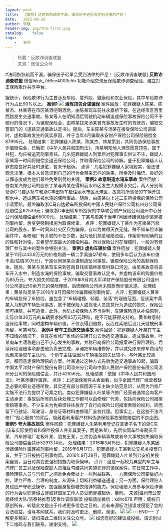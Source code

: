 ```yaml
---
layout:	post
title:	【案例】法网恢恢疏而不漏，骗保份子迟早会受到法律的严惩！
date:	2021-06-26
author:	转载
header-img:	img/the-first.png
catalog:	false
tags:
	-	案例
---
```


<blockquote><p>转载：反欺诈调查联盟<br>
来源：微信公众号</p></blockquote>

#法网恢恢疏而不漏，骗保份子迟早会受到法律的严惩！
[反欺诈调查联盟]
**反欺诈调查联盟**
微信号gh_7d6ee4003c5b
功能介绍交流反保险欺诈调查经验，建立打击保险欺诈共享平台。

据统计，保险欺诈行为主要涉及车险、意外险、健康险和农业保险，其中车险欺诈行为占比90%以上。
**案例1**
![]({{site.baseurl}}/postimg/KbIY46PCsBr0XhfhpoNDvJ7icnLgvAiaiaHBCrEuMdTdicuge57mBaicx4DBEUrDDu3GcqicxIS4pniby426pdyxicjGnA.jpeg)
**酒驾顶包合谋骗保**
案件回放：犯罪嫌疑人陈某、陈某杰、林某等在市区某酒吧喝酒后，由陈某驾车前往永嘉桥下镇，在途经市区百里西路发生交通事故。陈某等人在明知酒后驾驶机动车辆造成保险事故保险公司不予赔付的情况下，为骗取保险金，由林某找来汤某冒充事故发生时的驾驶员，骗取交警部门的《道路交通事故认定书》。随后，车主陈某与汤某在接受保险公司调查时，虚构事故发生的真实原因，并于当年4月骗取永安财产保险公司保险赔偿金87995元。
处理结果：犯罪嫌疑人陈某、陈某杰、林某策划，共同伪造保险事故诈骗赔偿金，已触犯《中华人民共和国刑法》，汤某明知他人酒驾愿意顶包，属于共犯，均应被追究刑事责任。几名犯罪嫌疑人到案后对犯罪事实供认不讳，嫌疑人家属第一时间将赔偿金退还保险公司，并取得保险公司的谅解。鉴于犯罪嫌疑人认罪态度良好并及时退赃，暂未予起诉。
点评：几名犯罪嫌疑人家境殷实，但法律观念淡薄，根本未曾意识到自己的行为会带来怎样的后果，所幸及时悔悟，良好的认罪态度成为他们最终免受刑罚的关键。
**案例2**
**故意制造水淹车事故**
案件回放：苍南某汽修公司的股东丁某与周某在得知丽水市区发生大规模水灾后，两人分别驾驶浙C马自达轿车和浙C丰田轿车赶往丽水市区水淹区，故意将所驾驶的车辆开进积水中，造成两车被水淹的保险事故。随后，由周某向上述二车所投保的保险公司申请索赔，最终骗取浙C马自达轿车所投保的中国人民财产保险公司杭州分公司保险赔偿金62533元；骗取浙C丰田轿车所投保的中华联合财产保险公司温州中心分公司保险赔偿金65000元。
处理结果：丁某与周某于当年7月因涉嫌保险诈骗罪被刑事拘留，后变更强制措施为取保候审。
点评：犯罪嫌疑人丁某作为苍南某汽修公司的股东，第一时间奔赴灾区只为骗保，自以为做得天衣无缝。殊不知车险诈骗案件中，与修理厂有关联的不在少数，因为他们熟悉理赔流程，作案带有明确的目的性和针对性，又希望牟取最大的赔偿利益。所以保险公司在理赔时，一般对有修理厂参与其中的案件会特别关注。
**案例3**
**虚构车辆价值**
案件回放：犯罪嫌疑人黄某于11月以43.8万元的价格购置一辆二手奥迪Q7轿车，使用多年后认为该车价值不高(估值30万元)，于是伙同吴某合谋制造坠河事故，骗取保险公司的高额保险金。随后，黄某与吴某驾车来到苍南县钱库镇林家塔村路口河边，由吴某故意将该车开入水中，制造水淹的保险事故，骗取交警事故认定书，并虚构该车的购置价格为65万元，夸大损失的程度，于2016年9月向太平洋财产保险股份有限公司温州分公司提出50余万元的保险理赔，后因保险公司尚未赔款而诈骗未遂。
处理结果：黄某和吴某于2016年9月因保险诈骗罪被刑事拘留。
点评：犯罪嫌疑人黄某的车辆投保了车损险，虽包含了“车辆碰撞、倾覆、坠落”的理赔范围，但该案中黄某人为制造车辆坠河事故，属于被保险人或驾驶人员故意行为造成的损失，保险公司可拒赔，并可追责。此外，为防止被保险人不当得利，车辆保险遵从补偿原则，实际价值30万元的车辆要求按照65万元理赔，是不可能获得支持的。黄某故意制造保险事故，同时虚构车辆价值，不仅没得到赔款，反而在索赔后没几天就被刑事拘留，可笑可叹。
**案例4**
**修车工伪造交通事故**
案件回顾：犯罪嫌疑人叶某在车主不知情的情况下，将其在维修厂维修的车辆开出去伪造交通事故。造成事故后，叶某向车主谎称是自己不小心发生的事故，并称已向保险公司报案进行保险理赔，后续保险理赔事项都由他负责去完成，承诺把车辆维修好，并以减免原来修车费用的优惠来换取车主认同。
个别车主往往因为车辆事故损失比较小，与叶某比较熟识，都同意走保险理赔的方案。叶某通过这种方式先后伪造交通事故10起，骗取中国太平洋财产保险股份有限公司温州分公司和中国人民财产保险股份有限公司温州分公司的保险赔偿金，共计42656元。
处理结果：依据《中华人民共和国刑法》，叶某涉嫌诈骗罪。
点评：上述骗保案件从表面看，似乎全因汽修厂经营者缺乏必要的职业道德所致，其实还有部分原因源于车主缺少防范意识，从而为汽修厂实施不法行为提供了可乘之机。类似犯罪嫌疑人叶某等汽修厂经营者通常会向客户主动承诺：事故后所有的后续处理工作都可以由修理厂代劳，包括向保险公司报案索赔等事务。不少车主为免麻烦往往放弃了自行向保险公司报案索赔的权利，转而留下行驶证、驾驶证、身份证等材料由修理厂全权代理。但事实上，在这些不法汽修厂“贴心服务”的背后，隐藏着利用客户材料伪造保险事故骗取赔偿的不良企图。
**案例5**
**夸大事故损失**
案件回顾：犯罪嫌疑人朱某利用登记在其妻子名下的浙C车(该车实际使用者和保险投保人并非其妻子，而是朱某)，先后伙同车险查勘员王某、汽车修理厂老板叶某、朋友王某，三次伪造车辆事故或者夸大事故损失骗取保险公司赔偿金共计52913.14元。
处理结果：2016年3月15日，犯罪嫌疑人朱某因涉嫌保险诈骗罪被刑事拘留。2016年6月17日，犯罪嫌疑人王某到公安机关投案自首，并于当日被执行刑事拘留。2016年9月29日，犯罪嫌疑人叶某到公安机关投案自首，当日对其变更强制措施为取保候审。
点评：这是一起较为典型的车主与汽修厂员工以及保险查勘人员相互勾结共同实施犯罪的骗保案件。在日常工作中，保险理赔人员与汽修厂之间难免会牵扯上一些利益联系，一方面保险公司要做好内控，建立严格、合理的制度，从源头上切断利益输送通道；另一方面，保险理赔人员也应严守职业操守，加强自身抵御糖衣炮弹的能力。保险理赔人员参与保险诈骗的行为会以职务侵占罪或非国家工作人员受贿罪被起诉、量刑。
来源|温州市公安局经侦大队/凯泰铭推荐|反欺诈调查联盟
投稿请加微信：kdhc678
声明：版权归原创所有，转载此文是出于传递更多信息之目的。若有来源标注错误或侵犯了您的合法权益，请与本网联系，我们将及时更正、删除，谢谢。
![]({{site.baseurl}}/postimg/L6usUGPiatBSs5Yxdp5NU9dpdqWanE7Mq7XpTo0mwlia1gia9NNFGTRYKdpVvrK2KgpAPictg52F8U9sicXI1jQ1dzA.jpeg)
![]({{site.baseurl}}/postimg/L6usUGPiatBRHiaTnBLKdskSP3wYDcZtJf2f60h3UdpFM6GSwK7CCH2tbN5oylMEt626eF9adsGd1vhInpcsALqA.png)
\---END---
了解更多精彩，请扫描此二维码关注公众号。
![]({{site.baseurl}}/postimg/L6usUGPiatBSs5Yxdp5NU9dpdqWanE7MqCqBlT3XLvPJX3Gf5uyzzsibZ3VPBdLY8ianrrF0435iblVibnnsnhQtsrA.png)
如您有好的建议或投稿，请识别以下二维码与我们联系，谢谢支持。
![]({{site.baseurl}}/postimg/L6usUGPiatBQwdLyMGicT8wxqfiaCa6ZGVwvw532Y5ibzI310laL8joGkjZx1Ua78ibU6yfZQiagUmZCIvzrumMBoiaYg.jpeg)
